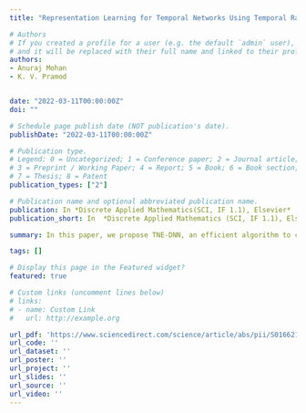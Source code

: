 ```yaml
---
title: "Representation Learning for Temporal Networks Using Temporal Random Walk and Deep Autoencoder"

# Authors
# If you created a profile for a user (e.g. the default `admin` user), write the username (folder name) here 
# and it will be replaced with their full name and linked to their profile.
authors:
- Anuraj Mohan
- K. V. Pramod


date: "2022-03-11T00:00:00Z"
doi: ""

# Schedule page publish date (NOT publication's date).
publishDate: "2022-03-11T00:00:00Z"

# Publication type.
# Legend: 0 = Uncategorized; 1 = Conference paper; 2 = Journal article;
# 3 = Preprint / Working Paper; 4 = Report; 5 = Book; 6 = Book section;
# 7 = Thesis; 8 = Patent
publication_types: ["2"]

# Publication name and optional abbreviated publication name.
publication: In *Discrete Applied Mathematics(SCI, IF 1.1), Elsevier*
publication_short: In  *Discrete Applied Mathematics (SCI, IF 1.1), Elsevier.*

summary: In this paper, we propose TNE-DNN, an efficient algorithm to construct time-aware embeddings from temporal networks. We also provide a general framework for associating temporal information into a deep learning based network embedding method.

tags: []

# Display this page in the Featured widget?
featured: true

# Custom links (uncomment lines below)
# links:
# - name: Custom Link
#   url: http://example.org

url_pdf: 'https://www.sciencedirect.com/science/article/abs/pii/S0166218X22000336'
url_code: ''
url_dataset: ''
url_poster: ''
url_project: ''
url_slides: ''
url_source: ''
url_video: ''
---
```


